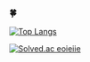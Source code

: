 ### 🍀


[![Top Langs](https://github-readme-stats.vercel.app/api/top-langs/?username=eoieiie)](https://github.com/anuraghazra/github-readme-stats)

[![Solved.ac
eoieiie](http://mazassumnida.wtf/api/generate_badge?boj=eoieiie)](https://solved.ac/eoieiie)
<!--
**eoieiie/eoieiie** is a ✨ _special_ ✨ repository because its `README.md` (this file) appears on your GitHub profile.

Here are some ideas to get you started:

- 🔭 I’m currently working on ...
- 🌱 I’m currently learning ...
- 👯 I’m looking to collaborate on ...
- 🤔 I’m looking for help with ...
- 💬 Ask me about ...
- 📫 How to reach me: ...
- 😄 Pronouns: ...
- ⚡ Fun fact: ...
-->
